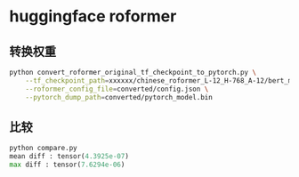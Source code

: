 # huggingface roformer
## 转换权重
```bash
python convert_roformer_original_tf_checkpoint_to_pytorch.py \
    --tf_checkpoint_path=xxxxxx/chinese_roformer_L-12_H-768_A-12/bert_model.ckpt \
    --roformer_config_file=converted/config.json \
    --pytorch_dump_path=converted/pytorch_model.bin
```
## 比较
```python
python compare.py
mean diff : tensor(4.3925e-07)
max diff : tensor(7.6294e-06)
```